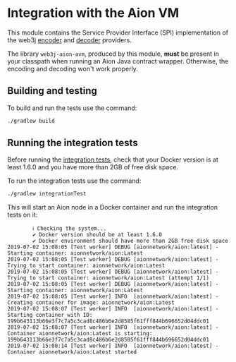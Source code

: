 Integration with the Aion VM
============================

This module contains the Service Provider Interface (SPI) implementation of the web3j 
[encoder](src/main/kotlin/org/web3j/aion/abi/avm/AbiFunctionEncoder.kt) and 
[decoder](src/main/kotlin/org/web3j/aion/abi/avm/AbiFunctionDecoder.kt) providers.

The library `web3j-aion-avm`, produced by this module, **must** be present in your 
classpath when running an Aion Java contract wrapper. Otherwise, the encoding and decoding 
won't work properly.

## Building and testing

To build and run the tests use the command:

```bash
./gradlew build
```

## Running the integration tests

Before running the [integration tests](src/integration-test/kotlin/org/web3j/aion/protocol/AvmIntegrationTest.kt), 
check that your Docker version is at least 1.6.0 and you have more than 2GB of free disk space. 

To run the integration tests use the command:

```bash
./gradlew integrationTest
```

This will start an Aion node in a Docker container and run the integration tests on it:

```
        ℹ︎ Checking the system...
        ✔ Docker version should be at least 1.6.0
        ✔ Docker environment should have more than 2GB free disk space
2019-07-02 15:08:05 [Test worker] DEBUG [aionnetwork/aion:latest] - Starting container: aionnetwork/aion:Latest
2019-07-02 15:08:05 [Test worker] DEBUG [aionnetwork/aion:latest] - Trying to start container: aionnetwork/aion:Latest
2019-07-02 15:08:05 [Test worker] DEBUG [aionnetwork/aion:latest] - Trying to start container: aionnetwork/aion:Latest (attempt 1/1)
2019-07-02 15:08:05 [Test worker] DEBUG [aionnetwork/aion:latest] - Starting container: aionnetwork/aion:Latest
2019-07-02 15:08:05 [Test worker] INFO  [aionnetwork/aion:latest] - Creating container for image: aionnetwork/aion:Latest
2019-07-02 15:08:07 [Test worker] INFO  [aionnetwork/aion:latest] - Starting container with ID: 199b643113b66e3f7c7a5c3cad8c486b6e2d8585f61fff844b696652d04ddc01
2019-07-02 15:08:07 [Test worker] INFO  [aionnetwork/aion:latest] - Container aionnetwork/aion:Latest is starting: 199b643113b66e3f7c7a5c3cad8c486b6e2d8585f61fff844b696652d04ddc01
2019-07-02 15:08:14 [Test worker] INFO  [aionnetwork/aion:latest] - Container aionnetwork/aion:Latest started
```
